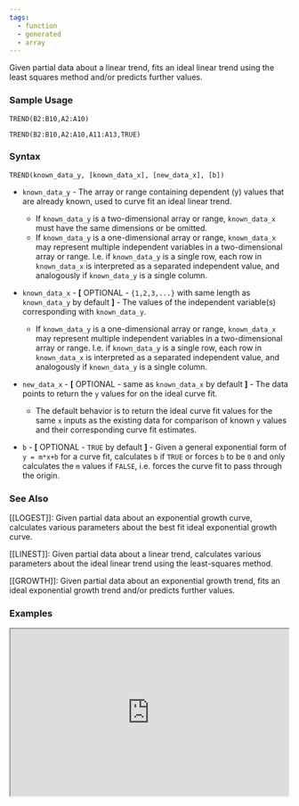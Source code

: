 ```yaml
---
tags:
  - function
  - generated
  - array
---
```


Given partial data about a linear trend, fits an ideal linear trend using the least squares method and/or predicts further values.

### Sample Usage

`TREND(B2:B10,A2:A10)`

`TREND(B2:B10,A2:A10,A11:A13,TRUE)`

### Syntax

`TREND(known_data_y, [known_data_x], [new_data_x], [b])`

* `known_data_y` - The array or range containing dependent (y) values that are already known, used to curve fit an ideal linear trend.

  + If `known_data_y` is a two-dimensional array or range, `known_data_x` must have the same dimensions or be omitted.
  + If `known_data_y` is a one-dimensional array or range, `known_data_x` may represent multiple independent variables in a two-dimensional array or range. I.e. if `known_data_y` is a single row, each row in `known_data_x` is interpreted as a separated independent value, and analogously if `known_data_y` is a single column.
* `known_data_x` - **[** OPTIONAL - `{1,2,3,...}` with same length as `known_data_y` by default **]** - The values of the independent variable(s) corresponding with `known_data_y`.

  + If `known_data_y` is a one-dimensional array or range, `known_data_x` may represent multiple independent variables in a two-dimensional array or range. I.e. if `known_data_y` is a single row, each row in `known_data_x` is interpreted as a separated independent value, and analogously if `known_data_y` is a single column.
* `new_data_x` - **[** OPTIONAL - same as `known_data_x` by default **]** - The data points to return the `y` values for on the ideal curve fit.

  + The default behavior is to return the ideal curve fit values for the same `x` inputs as the existing data for comparison of known `y` values and their corresponding curve fit estimates.
* `b` - **[** OPTIONAL - `TRUE` by default **]** - Given a general exponential form of `y = m*x+b` for a curve fit, calculates `b` if `TRUE` or forces `b` to be `0` and only calculates the `m` values if `FALSE`, i.e. forces the curve fit to pass through the origin.

### See Also

[[LOGEST]]: Given partial data about an exponential growth curve, calculates various parameters about the best fit ideal exponential growth curve.

[[LINEST]]: Given partial data about a linear trend, calculates various parameters about the ideal linear trend using the least-squares method.

[[GROWTH]]: Given partial data about an exponential growth trend, fits an ideal exponential growth trend and/or predicts further values.

### Examples

<iframe height="300" src="https://docs.google.com/spreadsheet/pub?key=0As3tAuweYU9QdG1GdzBIUVVIOGN4QXVRbHFJeHZMaFE&amp;output=html" width="500"></iframe>